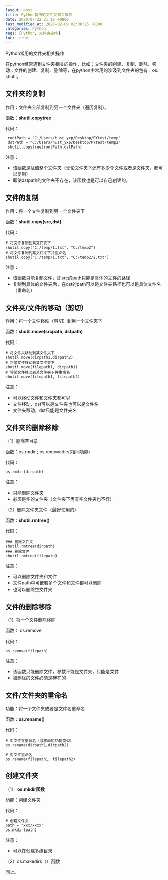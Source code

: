 ```yaml
---
layout: post
title: Python常用的文件夹相关操作
date: 2020-07-22 21:18 +0800
last_modified_at: 2020-02-09 02:08:25 +0800
categories: Python
tags: [Python, 文件夹操作]
toc:  true
---
```

Python常用的文件夹相关操作

在python经常遇到文件夹相关的操作，比如：文件夹的创建、复制、删除、移动；文件的创建、复制、删除等，在python中常用的涉及到文件夹的包有：os、shutil。

## 文件夹的复制

作用：文件夹全部复制到另一个文件夹（遍历复制）。

函数：**shutil.copytree**

代码：

```
 rootPath = "C:/Users/hust_yxp/Desktop/PYtest/temp"
 dstPath = "C:/Users/hust_yxp/Desktop/PYtest/temp2"
 shutil.copytree(rootPath,dstPath)
```

注意：

- 该函数是赋值整个文件夹（无论文件夹下还有多少个文件或者是文件夹，都可以复制）
- 即使dstpath的文件夹不存在，该函数也是可以自己创建的。

## 文件的复制

作用：将一个文件复制到另一个文件夹下

函数：**shutil.copy(src,dst)**

代码：

```
# 将文件复制到某文件夹下
shutil.copy("C:/temp/1.txt", "C:/temp2")
# 将文件复制到某文件夹下并重命名
shutil.copy("C:/temp/1.txt", "C:/temp2/2.txt")
```

注意：

- 该函数只能复制文件，即src的path只能是具体的文件的路径
- 复制到具体的文件夹后，在dst的path可以是文件夹路径也可以是具体文件名（重命名）

## 文件夹/文件的移动（剪切）

作用：将一个文件移动（剪切）到另一个文件夹下

函数：**shutil.move(srcpath, dstpath)**

代码：

```
# 将文件夹移动到某文件夹下
shutil.move(dirpath1,dirpath2)
# 将某文件移动到某文件夹下
shutil.move(filepath1, dirpath1)
# 将某文件移动到某文件夹下并重命名
shutil.move(filepath1, filepath2)
```

注意：

- 可以移动文件和文件夹都可以
- 文件移动，dst可以是文件夹也可以是文件名
- 文件夹移动，dst只能是文件夹名

## 文件夹的删除移除

（1）删除空目录

函数：os.rmdir  ; os.removedirs(相同功能)

代码：

```
os.rmdir(dirpath)
```

注意：

- 只能删除文件夹
- 必须是空的文件夹（文件夹下再有空文件夹也不行）

（2）删除文件夹文件（最好使用的）

函数：**shutil.rmtree()**

代码：

```
### 删除文件夹
shutil.rmtree(dirpath)
### 删除文件
shutil.rmtree(filepath)
```

注意：

- 可以删除文件夹和文件
- 文件path中可嵌套多个文件和文件都可以删除
- 也可以删除空文件夹

## 文件的删除移除

（1）将一个文件删除移除

函数： os.remove

代码：

```
os.remove(filepath)
```

注意：

- 该函数只能删除文件，参数不能是文件夹，只能是文件
- 被删除的文件必须是存在的

## 文件/文件夹的重命名

功能：将一个文件夹或者是文件名重命名

函数：**os.rename()**

代码：

```
# 对文件夹重命名（与移动的功能类似）
os.rename(dirpath1,dirpath2)

# 对文件重命名
os.rename(filepath1, filepath2)
```

## 创建文件夹

（1） **os.mkdir函数**  

功能：创建文件夹

代码：

```
# 创建文件夹
path = "xxx/xxxx"
os.mkdir(path)
```

注意：

- 可以在创建多级目录

（2）os.makedirs（）函数

同上。